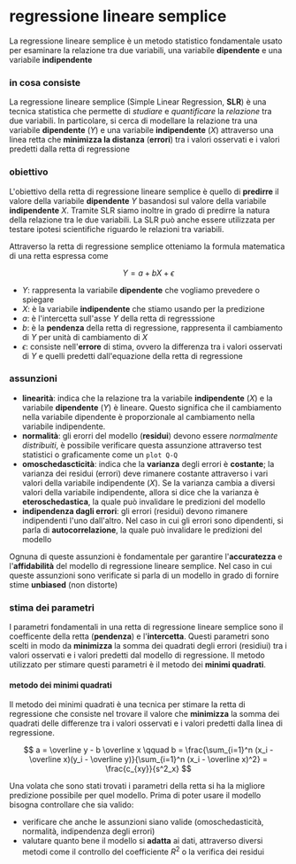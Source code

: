 # regressione lineare semplice
La regressione lineare semplice è un metodo statistico fondamentale usato per esaminare la relazione tra due variabili, una variabile **dipendente** e una variabile **indipendente**

### in cosa consiste
La regressione lineare semplice (Simple Linear Regression, **SLR**) è una tecnica statistica che permette di *studiare* e *quantificare* la *relazione* tra due variabili. In particolare, si cerca di modellare la relazione tra una variabile **dipendente** ($Y$) e una variabile **indipendente** ($X$) attraverso una linea retta che **minimizza la distanza** (**errori**) tra i valori osservati e i valori predetti dalla retta di regressione

### obiettivo
L'obiettivo della retta di regressione lineare semplice è quello di **predirre** il valore della variabile **dipendente** $Y$ basandosi sul valore della variabile **indipendente** $X$.
Tramite SLR siamo inoltre in grado di predirre la natura della relazione tra le due variabili. La SLR può anche essere utilizzata per testare ipotesi scientifiche riguardo le relazioni tra variabili.

Attraverso la retta di regressione semplice otteniamo la formula matematica di una retta espressa come

$$
Y = a + bX + \epsilon
$$

- $Y$: rappresenta la variabile **dipendente** che vogliamo prevedere o spiegare
- $X$: è la variabile **indipendente** che stiamo usando per la predizione
- $a$: è l'intercetta sull'asse $Y$ della retta di regresssione
- $b$: è la **pendenza** della retta di regressione, rappresenta il cambiamento di $Y$ per unità di cambiamento di $X$
- $\epsilon$: consiste nell'**errore** di stima, ovvero la differenza tra i valori osservati di $Y$ e quelli predetti dall'equazione della retta di regressione

### assunzioni
- **linearità**: indica che la relazione tra la variabile **indipendente** ($X$) e la variabile **dipendente** ($Y$) è lineare. Questo significa che il cambiamento nella variabile dipendente è proporzionale al cambiamento nella variabile indipendente.
- **normalità**: gli erorri del modello (**residui**) devono essere *normalmente distribuiti*, è possibile verificare questa assunzione attraverso test statistici o graficamente come un `plot Q-Q`
- **omoschedascticità**: indica che la **varianza** degli errori è **costante**; la varianza dei residui (errori) deve rimanere costante attraverso i vari valori della variabile indipendente ($X$). Se la varianza cambia a diversi valori della variabile indipendente, allora si dice che la varianza è **eteroschedastica**, la quale può invalidare le predizioni del modello
- **indipendenza dagli errori**: gli errori (residui) devono rimanere indipendenti l'uno dall'altro. Nel caso in cui gli errori sono dipendenti, si parla di **autocorrelazione**, la quale può invalidare le predizioni del modello

Ognuna di queste assunzioni è fondamentale per garantire l'**accuratezza** e l'**affidabilità** del modello di regressione lineare semplice. Nel caso in cui queste assunzioni sono verificate si parla di un modello in grado di fornire stime **unbiased** (non distorte) 

### stima dei parametri
I parametri fondamentali in una retta di regressione lineare semplice sono il coefficente della retta (**pendenza**) e l'**intercetta**. Questi parametri sono scelti in modo da **minimizza** la somma dei quadrati degli errori (residiui) tra i valori osservati e i valori predetti dal modello di regressione.
Il metodo utilizzato per stimare questi parametri è il metodo dei **minimi quadrati**.

#### metodo dei minimi quadrati
Il metodo dei minimi quadrati è una tecnica per stimare la retta di regressione che consiste nel trovare il valore che **minimizza** la somma dei quadrati delle differenze tra i valori osservati e i valori predetti dalla linea di regressione.

$$
a = \overline y - b \overline x \qquad b = \frac{\sum_{i=1}^n (x_i - \overline x)(y_i - \overline y)}{\sum_{i=1}^n (x_i - \overline x)^2} = \frac{c_{xy}}{s^2_x}
$$

Una volata che sono stati trovati i parametri della retta si ha la migliore predizione possibile per quel modello. Prima di poter usare il modello bisogna controllare che sia valido:
- verificare che anche le assunzioni siano valide (omoschedasticità, normalità, indipendenza degli errori)
- valutare quanto bene il modello si **adatta** ai dati, attraverso diversi metodi come il controllo del coefficiente $R^2$ o la verifica dei residui